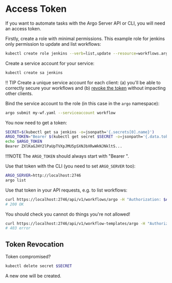 # Access Token

If you want to automate tasks with the Argo Server API or CLI, you will need an access token. 

Firstly, create a role with minimal permissions. This example role for jenkins only permission to update and list workflows:

```sh
kubectl create role jenkins --verb=list,update --resource=workflows.argoproj.io 
```

Create a service account for your service:

```sh
kubectl create sa jenkins
```

!! TIP
    Create a unique service account for each client: (a) you'll be able to correctly secure your workflows and (b) [revoke the token](#token-revocation) without impacting other clients. 

Bind the service account to the role (in this case in the `argo` namespace):

```sh
argo submit my-wf.yaml --serviceaccount workflow
```

You now need to get a token:

```sh
SECRET=$(kubectl get sa jenkins -o=jsonpath='{.secrets[0].name}')
ARGO_TOKEN="Bearer $(kubectl get secret $SECRET -o=jsonpath='{.data.token}' | base64 --decode)"
echo $ARGO_TOKEN
Bearer ZXlKaGJHY2lPaUpTVXpJMU5pSXNJbXRwWkNJNkltS...
```

!!!NOTE
    The `ARGO_TOKEN` should always start with "Bearer ".

Use that token with the CLI (you need to set `ARGO_SERVER` too):

```sh
ARGO_SERVER=http://localhost:2746 
argo list
```

Use that token in your API requests, e.g. to list workflows:

```sh
curl https://localhost:2746/api/v1/workflows/argo -H "Authorization: $ARGO_TOKEN"
# 200 OK
```

You should check you cannot do things you're not allowed!

```sh
curl https://localhost:2746/api/v1/workflow-templates/argo -H "Authorization: $ARGO_TOKEN"
# 403 error
```

## Token Revocation

Token compromised?

```sh
kubectl delete secret $SECRET
```

A new one will be created.
